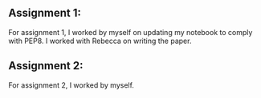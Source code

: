 ## Assignment 1:
For assignment 1, I worked by myself on updating my notebook to comply with PEP8.  I worked with Rebecca on writing the paper.



## Assignment 2:
For assignment 2, I worked by myself.
